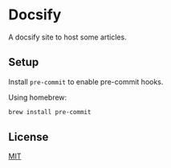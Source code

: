 # Docsify

A docsify site to host some articles.

## Setup

Install `pre-commit` to enable pre-commit hooks.

Using homebrew:

```bash
brew install pre-commit
```

## License

[MIT](https://choosealicense.com/licenses/mit/)
